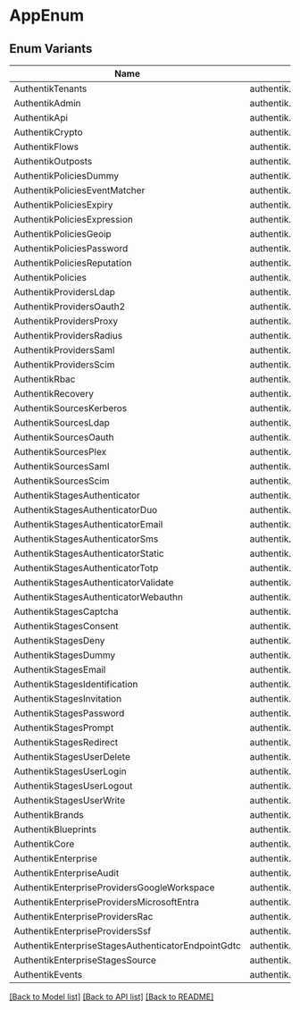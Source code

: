 # AppEnum

## Enum Variants

| Name | Value |
|---- | -----|
| AuthentikTenants | authentik.tenants |
| AuthentikAdmin | authentik.admin |
| AuthentikApi | authentik.api |
| AuthentikCrypto | authentik.crypto |
| AuthentikFlows | authentik.flows |
| AuthentikOutposts | authentik.outposts |
| AuthentikPoliciesDummy | authentik.policies.dummy |
| AuthentikPoliciesEventMatcher | authentik.policies.event_matcher |
| AuthentikPoliciesExpiry | authentik.policies.expiry |
| AuthentikPoliciesExpression | authentik.policies.expression |
| AuthentikPoliciesGeoip | authentik.policies.geoip |
| AuthentikPoliciesPassword | authentik.policies.password |
| AuthentikPoliciesReputation | authentik.policies.reputation |
| AuthentikPolicies | authentik.policies |
| AuthentikProvidersLdap | authentik.providers.ldap |
| AuthentikProvidersOauth2 | authentik.providers.oauth2 |
| AuthentikProvidersProxy | authentik.providers.proxy |
| AuthentikProvidersRadius | authentik.providers.radius |
| AuthentikProvidersSaml | authentik.providers.saml |
| AuthentikProvidersScim | authentik.providers.scim |
| AuthentikRbac | authentik.rbac |
| AuthentikRecovery | authentik.recovery |
| AuthentikSourcesKerberos | authentik.sources.kerberos |
| AuthentikSourcesLdap | authentik.sources.ldap |
| AuthentikSourcesOauth | authentik.sources.oauth |
| AuthentikSourcesPlex | authentik.sources.plex |
| AuthentikSourcesSaml | authentik.sources.saml |
| AuthentikSourcesScim | authentik.sources.scim |
| AuthentikStagesAuthenticator | authentik.stages.authenticator |
| AuthentikStagesAuthenticatorDuo | authentik.stages.authenticator_duo |
| AuthentikStagesAuthenticatorEmail | authentik.stages.authenticator_email |
| AuthentikStagesAuthenticatorSms | authentik.stages.authenticator_sms |
| AuthentikStagesAuthenticatorStatic | authentik.stages.authenticator_static |
| AuthentikStagesAuthenticatorTotp | authentik.stages.authenticator_totp |
| AuthentikStagesAuthenticatorValidate | authentik.stages.authenticator_validate |
| AuthentikStagesAuthenticatorWebauthn | authentik.stages.authenticator_webauthn |
| AuthentikStagesCaptcha | authentik.stages.captcha |
| AuthentikStagesConsent | authentik.stages.consent |
| AuthentikStagesDeny | authentik.stages.deny |
| AuthentikStagesDummy | authentik.stages.dummy |
| AuthentikStagesEmail | authentik.stages.email |
| AuthentikStagesIdentification | authentik.stages.identification |
| AuthentikStagesInvitation | authentik.stages.invitation |
| AuthentikStagesPassword | authentik.stages.password |
| AuthentikStagesPrompt | authentik.stages.prompt |
| AuthentikStagesRedirect | authentik.stages.redirect |
| AuthentikStagesUserDelete | authentik.stages.user_delete |
| AuthentikStagesUserLogin | authentik.stages.user_login |
| AuthentikStagesUserLogout | authentik.stages.user_logout |
| AuthentikStagesUserWrite | authentik.stages.user_write |
| AuthentikBrands | authentik.brands |
| AuthentikBlueprints | authentik.blueprints |
| AuthentikCore | authentik.core |
| AuthentikEnterprise | authentik.enterprise |
| AuthentikEnterpriseAudit | authentik.enterprise.audit |
| AuthentikEnterpriseProvidersGoogleWorkspace | authentik.enterprise.providers.google_workspace |
| AuthentikEnterpriseProvidersMicrosoftEntra | authentik.enterprise.providers.microsoft_entra |
| AuthentikEnterpriseProvidersRac | authentik.enterprise.providers.rac |
| AuthentikEnterpriseProvidersSsf | authentik.enterprise.providers.ssf |
| AuthentikEnterpriseStagesAuthenticatorEndpointGdtc | authentik.enterprise.stages.authenticator_endpoint_gdtc |
| AuthentikEnterpriseStagesSource | authentik.enterprise.stages.source |
| AuthentikEvents | authentik.events |


[[Back to Model list]](../README.md#documentation-for-models) [[Back to API list]](../README.md#documentation-for-api-endpoints) [[Back to README]](../README.md)


